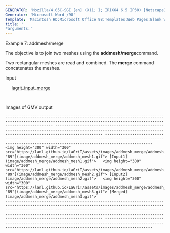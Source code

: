 ```yaml
---
GENERATOR: 'Mozilla/4.05C-SGI [en] (X11; I; IRIX64 6.5 IP30) [Netscape]'
Generator: 'Microsoft Word /98'
Template: 'Macintosh HD:Microsoft Office 98:Templates:Web Pages:Blank Web Page'
title: '
*arguments:'
---
```


 Example 7: addmesh/merge

  The objective is to join two meshes using the
  **addmesh/merge**command.
 
  Two rectangular meshes are read and combined. The **merge** command
  concatenates the meshes.

  Input

       [lagrit\_input\_merge](../lagrit_input_merge)

   

  Images of GMV output
 
    ----------------------------------------------------------------------------------------------------------------------------------------------------------------- ----------------------------------------------------------------------------------------------------------------------------------------------------------------- -----------------------------------------------------------------------------------------------------------------------------------------------------------------
    <img height="300" width="300" src="https://lanl.github.io/LaGriT/assets/images/addmesh_merge/addmesh_mesh1_tn.gif">"114" "89"](image/addmesh_merge/addmesh_mesh1.gif"> [Input1](image/addmesh_merge/addmesh_mesh1.gif">   <img height="300" width="300" src="https://lanl.github.io/LaGriT/assets/images/addmesh_merge/addmesh_mesh2_tn.gif">"114" "89"](image/addmesh_merge/addmesh_mesh2.gif"> [Input2](image/addmesh_merge/addmesh_mesh2.gif">   <img height="300" width="300" src="https://lanl.github.io/LaGriT/assets/images/addmesh_merge/addmesh_mesh3_tn.gif">"114" "89"](image/addmesh_merge/addmesh_mesh3.gif"> [Merged](image/addmesh_merge/addmesh_mesh3.gif">
    ----------------------------------------------------------------------------------------------------------------------------------------------------------------- ----------------------------------------------------------------------------------------------------------------------------------------------------------------- -----------------------------------------------------------------------------------------------------------------------------------------------------------------
 
 
